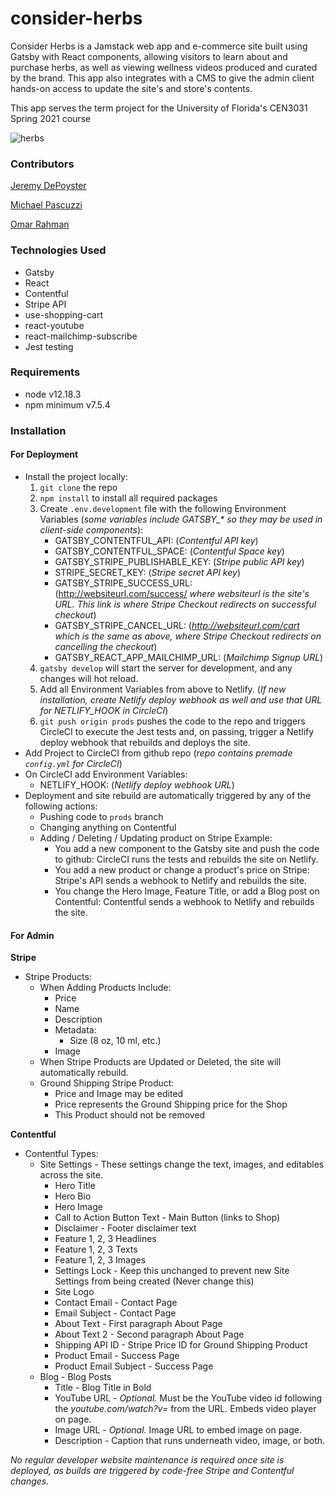 

# consider-herbs
Consider Herbs is a Jamstack web app and e-commerce site built using Gatsby with React components, allowing visitors to learn about and purchase herbs, as well as viewing wellness videos produced and curated by the brand. This app also integrates with a CMS to give the admin client hands-on access to update the site's and store's contents.

This app serves the term project for the University of Florida's CEN3031 Spring 2021 course

![herbs](https://assets.rebelmouse.io/eyJhbGciOiJIUzI1NiIsInR5cCI6IkpXVCJ9.eyJpbWFnZSI6Imh0dHBzOi8vYXNzZXRzLnJibC5tcy8yMjExNDE4MC9vcmlnaW4uanBnIiwiZXhwaXJlc19hdCI6MTY2MzMwMDc1MH0.kwJLT77dLIvCs0D9qdAAPF_WISIbzHNH9JalMIJO6Q0/img.jpg?width=1245&quality=85&coordinates=0,0,0,0&height=700)

### Contributors
[Jeremy DePoyster](https://github.com/maulgoth)

[Michael Pascuzzi](https://github.com/gatorpazz)

[Omar Rahman](https://github.com/IBeRamen)


### Technologies Used

 - Gatsby
 - React
 - Contentful
 - Stripe API
 - use-shopping-cart
 - react-youtube
 - react-mailchimp-subscribe
 - Jest testing

### Requirements

 - node v12.18.3
 - npm minimum v7.5.4

### Installation
#### For Deployment
- Install the project locally:
	1. `git clone` the repo
	2. `npm install` to install all required packages
	3. Create `.env.development` file with the following Environment Variables (*some variables include GATSBY_\* so they may be used in client-side components*):
		 - GATSBY_CONTENTFUL_API: (*Contentful API key*)
		 - GATSBY_CONTENTFUL_SPACE: (*Contentful Space key*)
		 - GATSBY_STRIPE_PUBLISHABLE_KEY: (*Stripe public API key*)
		 - STRIPE_SECRET_KEY: (*Stripe secret API key*)
		 - GATSBY_STRIPE_SUCCESS_URL: (http://websiteurl.com/success/  *where websiteurl is the site's URL. This link is where Stripe Checkout redirects on successful checkout*)
		 - GATSBY_STRIPE_CANCEL_URL: (*http://websiteurl.com/cart which is the same as above, where Stripe Checkout redirects on cancelling the checkout*)
		 - GATSBY_REACT_APP_MAILCHIMP_URL: (*Mailchimp Signup URL*)
	4. `gatsby develop` will start the server for development, and any changes will hot reload.
	5. Add all Environment Variables from above to Netlify. (*If new installation, create Netlify deploy webhook as well and use that URL for NETLIFY_HOOK in CircleCI*)
	6. `git push origin prods` pushes the code to the repo and triggers CircleCI to execute the Jest tests and, on passing, trigger a Netlify deploy webhook that rebuilds and deploys the site.
- Add Project to CircleCI from github repo (*repo contains premade `config.yml` for CircleCI*)
- On CircleCI add Environment Variables:
	- NETLIFY_HOOK: (*Netlify deploy webhook URL*)
- Deployment and site rebuild are automatically triggered by any of the following actions:
	- Pushing code to `prods` branch
	- Changing anything on Contentful
	- Adding / Deleting / Updating product on Stripe
	Example:
	  - You add a new component to the Gatsby site and push the code to github: CircleCI runs the tests and rebuilds the site on Netlify.
	  - You add a new product or change a product's price on Stripe: Stripe's API sends a webhook to Netlify and rebuilds the site.
	  - You change the Hero Image, Feature Title, or add a Blog post on Contentful: Contentful sends a webhook to Netlify and rebuilds the site.

#### For Admin
**Stripe**
- Stripe Products:
	- When Adding Products Include:
		- Price
		- Name
		- Description
		- Metadata:
			- Size (8 oz, 10 ml, etc.)
		- Image
	- When Stripe Products are Updated or Deleted, the site will automatically rebuild.
	- Ground Shipping Stripe Product:
		- Price and Image may be edited
		- Price represents the Ground Shipping price for the Shop
		- This Product should not be removed


**Contentful**
- Contentful Types:
	- Site Settings - These settings change the text, images, and editables across the site.
		- Hero Title
		- Hero Bio
		- Hero Image
		- Call to Action Button Text - Main Button (links to Shop)
		- Disclaimer - Footer disclaimer text
		- Feature 1, 2, 3 Headlines
		- Feature 1, 2, 3 Texts
		- Feature 1, 2, 3 Images
		- Settings Lock - Keep this unchanged to prevent new Site Settings from being created (Never change this)
		- Site Logo
		- Contact Email - Contact Page
		- Email Subject - Contact Page
		- About Text - First paragraph About Page
		- About Text 2 - Second paragraph About Page
		- Shipping API ID - Stripe Price ID for Ground Shipping Product
		- Product Email - Success Page
		- Product Email Subject - Success Page
	- Blog - Blog Posts
		- Title - Blog Title in Bold
		- YouTube URL - *Optional.* Must be the YouTube video id following the *youtube.com/watch?v=* from the URL. Embeds video player on page.
		- Image URL - *Optional.* Image URL to embed image on page.
		- Description - Caption that runs underneath video, image, or both.
			
*No regular developer website maintenance is required once site is deployed, as builds are triggered by code-free Stripe and Contentful changes.*
